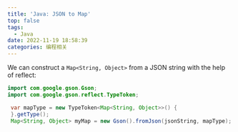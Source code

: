 ```yaml
---
title: 'Java: JSON to Map'
top: false
tags:
  - Java
date: 2022-11-19 18:58:39
categories: 编程相关
---
```


We can construct a `Map<String, Object>` from a JSON string with the help of reflect:


```java
import com.google.gson.Gson;
import com.google.gson.reflect.TypeToken;

 var mapType = new TypeToken<Map<String, Object>>() {
 }.getType();
 Map<String, Object> myMap = new Gson().fromJson(jsonString, mapType);
```
